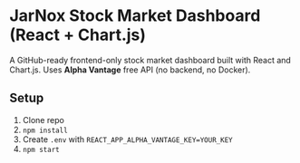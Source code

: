 # JarNox Stock Market Dashboard (React + Chart.js)

A GitHub-ready frontend-only stock market dashboard built with React and Chart.js. Uses **Alpha Vantage** free API (no backend, no Docker).

## Setup
1. Clone repo
2. `npm install`
3. Create `.env` with `REACT_APP_ALPHA_VANTAGE_KEY=YOUR_KEY`
4. `npm start`
